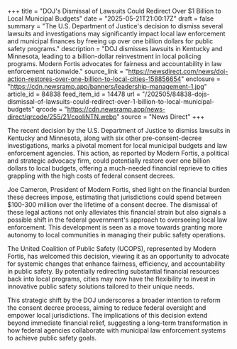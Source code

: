 +++
title = "DOJ's Dismissal of Lawsuits Could Redirect Over $1 Billion to Local Municipal Budgets"
date = "2025-05-21T21:00:17Z"
draft = false
summary = "The U.S. Department of Justice's decision to dismiss several lawsuits and investigations may significantly impact local law enforcement and municipal finances by freeing up over one billion dollars for public safety programs."
description = "DOJ dismisses lawsuits in Kentucky and Minnesota, leading to a billion-dollar reinvestment in local policing programs. Modern Fortis advocates for fairness and accountability in law enforcement nationwide."
source_link = "https://newsdirect.com/news/doj-action-restores-over-one-billion-to-local-cities-158856654"
enclosure = "https://cdn.newsramp.app/banners/leadership-management-1.jpg"
article_id = 84838
feed_item_id = 14478
url = "/202505/84838-dojs-dismissal-of-lawsuits-could-redirect-over-1-billion-to-local-municipal-budgets"
qrcode = "https://cdn.newsramp.app/news-direct/qrcode/255/21/cooliNTN.webp"
source = "News Direct"
+++

<p>The recent decision by the U.S. Department of Justice to dismiss lawsuits in Kentucky and Minnesota, along with six other pre-consent-decree investigations, marks a pivotal moment for local municipal budgets and law enforcement agencies. This action, as reported by Modern Fortis, a political and strategic advocacy firm, could potentially restore over one billion dollars to local budgets, offering a much-needed financial reprieve to cities grappling with the high costs of federal consent decrees.</p><p>Joe Cameron, President of Modern Fortis, shed light on the financial burden these decrees impose, estimating that jurisdictions could spend between $100-300 million over the lifetime of a consent decree. The dismissal of these legal actions not only alleviates this financial strain but also signals a possible shift in the federal government's approach to overseeing local law enforcement. This development is seen as a move towards granting more autonomy to local communities in managing their public safety operations.</p><p>The United Coalition of Public Safety (UCOPS), represented by Modern Fortis, has welcomed this decision, viewing it as an opportunity to advocate for systemic changes that enhance fairness, efficiency, and accountability in public safety. By potentially redirecting substantial financial resources back into local programs, cities may now have the flexibility to invest in innovative public safety solutions tailored to their unique needs.</p><p>This strategic shift by the DOJ underscores a broader intention to reform the consent decree process, aiming to reduce federal oversight and empower local jurisdictions. The implications of this decision extend beyond immediate financial relief, suggesting a long-term transformation in how federal agencies collaborate with municipal law enforcement systems to achieve public safety goals.</p>